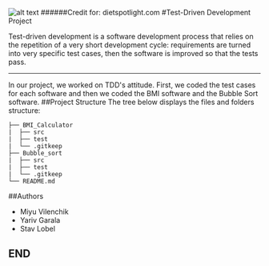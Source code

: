 ![alt text](https://external-content.duckduckgo.com/iu/?u=https%3A%2F%2Fwww.dietspotlight.com%2Fwp-content%2Fuploads%2FBMI-Chart-Normal-weight.jpg&f=1&nofb=1)
######Credit for: dietspotlight.com
#Test-Driven Development Project

Test-driven development is a software development process that relies on the repetition of a very short development cycle:
requirements are turned into very specific test cases, then the software is improved so that the tests pass.
___
In our project, we worked on TDD's attitude.
First, we coded the test cases for each software and then we coded the BMI software and the Bubble Sort software.
##Project Structure
The tree below displays the files and folders structure:
```
├── BMI_Calculator
|  ├── src
|  ├── test
|  └── .gitkeep
├── Bubble_sort 
|  ├── src
|  ├── test
|  └── .gitkeep
└── README.md
```
##Authors
* Miyu Vilenchik
* Yariv Garala
* Stav Lobel

## END
